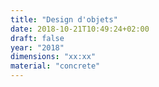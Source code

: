 ```yaml
---
title: "Design d'objets"
date: 2018-10-21T10:49:24+02:00
draft: false
year: "2018"
dimensions: "xx:xx"
material: "concrete"
---
```


